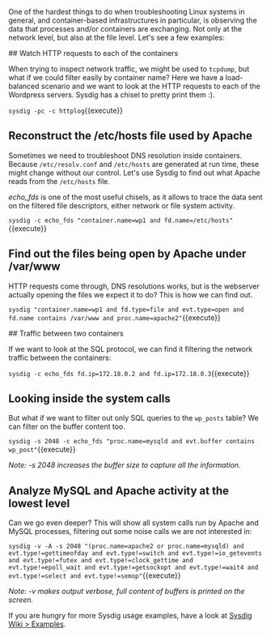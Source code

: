 One of the hardest things to do when troubleshooting Linux systems in general, and container-based infrastructures in particular, is observing the data that processes and/or containers are exchanging. Not only at the network level, but also at the file level. Let's see a few examples:

## Watch HTTP requests to each of the containers

When trying to inspect network traffic, we might be used to `tcpdump`, but what if we could filter easily by container name? Here we have a load-balanced scenario and we want to look at the HTTP requests to each of the Wordpress servers. Sysdig has a chisel to pretty print them :).

`sysdig -pc -c httplog`{{execute}}

## Reconstruct the /etc/hosts file used by Apache

Sometimes we need to troubleshoot DNS resolution inside containers. Because `/etc/resolv.conf` and `/etc/hosts` are generated at run time, these might change without our control. Let's use Sysdig to find out what Apache reads from the `/etc/hosts` file.

*echo_fds* is one of the most useful chisels, as it allows to trace the data sent on the filtered file descriptors, either network or file system activity.

`sysdig -c echo_fds "container.name=wp1 and fd.name=/etc/hosts"`{{execute}}

## Find out the files being open by Apache under /var/www

HTTP requests come through, DNS resolutions works, but is the webserver actually opening the files we expect it to do? This is how we can find out.

`sysdig "container.name=wp1 and fd.type=file and evt.type=open and fd.name contains /var/www and proc.name=apache2"`{{execute}}

## Traffic between two containers

If we want to look at the SQL protocol, we can find it filtering the network traffic between the containers:

`sysdig -c echo_fds fd.ip=172.18.0.2 and fd.ip=172.18.0.3`{{execute}}

## Looking inside the system calls

But what if we want to filter out only SQL queries to the `wp_posts` table? We can filter on the buffer content too.

`sysdig -s 2048 -c echo_fds "proc.name=mysqld and evt.buffer contains wp_post"`{{execute}}

_Note: -s 2048 increases the buffer size to capture all the information._

## Analyze MySQL and Apache activity at the lowest level

Can we go even deeper? This will show all system calls run by Apache and MySQL processes, filtering out some noise calls we are not interested in:

`sysdig -v -A -s 2048 "(proc.name=apache2 or proc.name=mysqld) and evt.type!=gettimeofday and evt.type!=switch and evt.type!=io_getevents and evt.type!=futex and evt.type!=clock_gettime and evt.type!=epoll_wait and evt.type!=getsockopt and evt.type!=wait4 and evt.type!=select and evt.type!=semop"`{{execute}}

_Note: -v makes output verbose, full content of buffers is printed on the screen._

If you are hungry for more Sysdig usage examples, have a look at [Sysdig Wiki > Examples](https://www.sysdig.org/wiki/sysdig-examples/).
